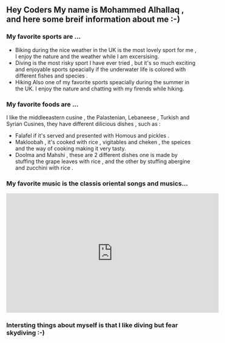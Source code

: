 ## Hey Coders My name is Mohammed Alhallaq , and here some breif information about me :-)

### My favorite sports are ...

- Biking during the nice weather in the UK is the most lovely sport for me , I enjoy the nature and the weather while I am excersising.
- Diving is the most risky sport I have ever tried , but it's so much exciting and enjoyable sports speacially if the underwater life is colored with different fishes and species .
- Hiking Also one of my favorite sports speacially during the summer in the UK. I enjoy the nature and chatting with my firends while hiking.

### My favorite foods are ...

I like the middleeastern cusine , the Palastenian, Lebaneese , Turkish and Syrian Cusines, they have different dilicious dishes , such as :

- Falafel if it's served and presented with Homous and pickles .
- Makloobah , it's cooked with rice , vigitables and cheken , the speices and the way of cooking making it very tasty.
- Doolma and Mahshi , these are 2 different dishes one is made by stuffing the grape leaves with rice , and the other by stuffing abergine and zucchini with rice .

### My favorite music is the classis oriental songs and musics...

<iframe width="560" height="315" src="https://www.youtube.com/embed/ul4z6sLnXYY" title="YouTube video player" frameborder="0" allow="accelerometer; autoplay; clipboard-write; encrypted-media; gyroscope; picture-in-picture" allowfullscreen></iframe>

### Intersting things about myself is that I like diving but fear skydiving :-)
